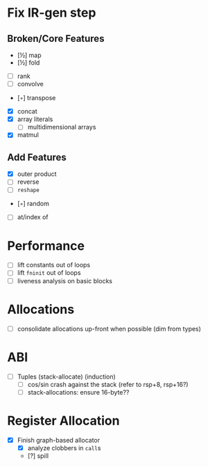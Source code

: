 # Fix IR-gen step
## Broken/Core Features
- [½] map
- [½] fold
- [ ] rank
- [ ] convolve
- [◦] transpose
- [x] concat
- [x] array literals
  - [ ] multidimensional arrays
- [x] matmul
## Add Features
- [x] outer product
- [ ] reverse
- [ ] `reshape`
- [◦] random
- [ ] at/index of
# Performance
- [ ] lift constants out of loops
- [ ] lift `fninit` out of loops
- [ ] liveness analysis on basic blocks
# Allocations
- [ ] consolidate allocations up-front when possible (dim from types)
# ABI
- [ ] Tuples (stack-allocate) (induction)
  - [ ] cos/sin crash against the stack (refer to rsp+8, rsp+16?)
  - [ ] stack-allocations: ensure 16-byte??
# Register Allocation
- [x] Finish graph-based allocator
  - [x] analyze clobbers in `call`s
  - [?] spill
